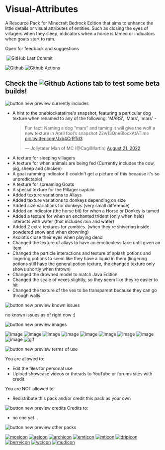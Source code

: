 # Visual-Attributes
A Resource Pack for Minecraft Bedrock Edition that aims to enhance the little details or visual attributes of entities. Such as closing the eyes of villagers when they sleep, indicators when a horse is tamed or indicators when goats start to ram.

Open for feedback and suggestions 

<img alt="" src="https://img.shields.io/github/repo-size/Plueres/Visual-Attributes" /> <img alt="GitHub Last Commit" src="https://img.shields.io/github/last-commit/Plueres/Visual-Attributes" />

![Github](<https://img.shields.io/badge/GitHub-181717.svg?style=for-the-badge&logo=GitHub&logoColor=white>)
![Github Actions](<https://img.shields.io/badge/GitHub%20Actions-2088FF.svg?style=for-the-badge&logo=GitHub-Actions&logoColor=white>)

## Check the ![Github Actions](<https://img.shields.io/badge/GitHub%20Actions-2088FF.svg?style=for-the-badge&logo=GitHub-Actions&logoColor=white>) tab to test some beta builds!

![button new preview currently includes](https://user-images.githubusercontent.com/71077562/201954097-792ec979-c54b-4f54-b035-ea5ec13ebd36.png)

- A hint to the oneblockatatime's snapshot, featuring a particular dog texture when renamed to any of the following: 'MARS', 'Mars', 'mars' - <blockquote class="twitter-tweet" data-lang="en" data-dnt="true"><p lang="en" dir="ltr">Fun fact: Naming a dog &quot;mars&quot; and taming it will give the wolf a new texture in April fool&#39;s snapshot 22w13OneBlockAtATime <a href="https://t.co/Jxb4CrRTd3">pic.twitter.com/Jxb4CrRTd3</a></p>&mdash; Jollytater Man of MC (@CagilMartin) <a href="https://twitter.com/CagilMartin/status/1561362367237484545?ref_src=twsrc%5Etfw">August 21, 2022</a></blockquote>
- A texture for sleeping villagers
- A texture for when animals are being fed (Currently includes the cow, pig, sheep and chicken)
- A goat ramming indicator (I couldn't get a picture of this because it's so unpredictable)
- A texture for screaming Goats
- A special texture for the Pillager captain
- Added texture variations to Allays
- Added texture variations to donkeys depending on size
- Added size variations for donkeys (very small difference)
- Added an indicator (the horse bit) for when a Horse or Donkey is tamed
- Added a texture for when an enchanted trident (only when held) interacts with water (that includes rain and water)
- Added 2 extra textures for zombies. (when they're shivering inside powdered snow and when drowning)
- Axolotls close their eyes when playing dead
- Changed the texture of allays to have an emotionless face until given an item
- Changed the particle interactions and texture of splash potions and lingering potions to seem like they have a liquid in them (lingering potions still have the general potion texture, the changed texture only shows shortly when thrown)
- Changed the drowned model to match Java Edition
- Changed the scale of vexes slightly, so they seem like they're easier to hit
- Changed the texture of the vex to be transparent because they can go through walls

![button new preview known issues](https://user-images.githubusercontent.com/71077562/201954116-9ee01a40-189a-41e8-9049-09e6b7e7738b.png)

no known issues as of right now :)

![button new preview images](https://user-images.githubusercontent.com/71077562/201954131-443f6a6d-e6b6-41e1-b5e7-83cc4f3ebba0.png)

![image](https://user-images.githubusercontent.com/71077562/201958339-df694fe2-1585-48e6-9805-6a874fd8371a.png)
![image](https://user-images.githubusercontent.com/71077562/201958385-6c918829-44dc-44a2-bd36-4c2056e53c40.png)
![image](https://user-images.githubusercontent.com/71077562/201958528-83f52a6a-2214-4ab5-9b3a-925bccc692ed.png)
![image](https://user-images.githubusercontent.com/71077562/201958541-705f1ef7-2f26-4d52-96c9-c526e5635f61.png)
![image](https://user-images.githubusercontent.com/71077562/201958561-2c3904fd-8a15-4731-a45d-5ee2665d0158.png)
![image](https://user-images.githubusercontent.com/71077562/201958565-7dda5872-442e-4133-935f-c27bf48d43b0.png)
![image](https://user-images.githubusercontent.com/71077562/201958580-ff7cdfe7-278f-4ab3-a7a6-a112e1d4db01.png)
![image](https://user-images.githubusercontent.com/71077562/201958588-1b384b4a-ae26-4eb9-8f15-275452a459be.png)
![image](https://user-images.githubusercontent.com/71077562/201958598-c242f27f-7495-4557-9430-a6521ba34589.png)
![gif](https://media.giphy.com/media/cf5tQVM3IrVopoipKk/giphy.gif)

![button new preview terms of use](https://user-images.githubusercontent.com/71077562/201962149-a5d0f8a4-c859-441e-ad6c-0f13c7489f4b.png)

You are allowed to:
- Edit the files for personal use
- Upload showcase videos or threads to YouTube or forums sites with credit

You are NOT allowed to:
- Redistribute this pack and/or credit this pack as your own

![button new preview credits](https://user-images.githubusercontent.com/71077562/201962817-4e1b9550-4b7b-435b-996a-f35eb2d6ad6e.png)
Credits to:
- no one yet...

![button new preview other packs](https://user-images.githubusercontent.com/71077562/201954138-edddf8d7-04c1-44ab-b247-d235808d28e4.png)

[![mceicon](https://user-images.githubusercontent.com/71077562/201954218-0e73e84d-933b-4edb-8bf2-d4b68c8a7d48.png)](https://www.planetminecraft.com/texture-pack/minecraft-earth-reborn-bedrock-edition/)
[![aeicon](https://user-images.githubusercontent.com/71077562/201954228-29e69f13-c0e6-4dd5-a860-de57034457fa.png)](https://www.planetminecraft.com/texture-pack/armored-elytra-bedrock-edition/)
[![archicon](https://user-images.githubusercontent.com/71077562/201954215-fefcf063-a7e5-4494-8786-45d471eb9371.png)](https://www.planetminecraft.com/texture-pack/consistent-archery-bedrock-edition/)
[![emticon](https://user-images.githubusercontent.com/71077562/201954225-ae723d66-73fc-4197-93f7-1186be9454a5.png)](https://www.planetminecraft.com/texture-pack/mossy-trident-bedrock-edition/)
[![mticon](https://user-images.githubusercontent.com/71077562/201954225-ae723d66-73fc-4197-93f7-1186be9454a5.png)](https://www.planetminecraft.com/texture-pack/mossy-trident-bedrock-edition/)
[![dripicon](https://user-images.githubusercontent.com/71077562/201954210-4c4f4262-ee81-415c-9905-532b60bb98de.png)](https://www.planetminecraft.com/texture-pack/blocky-dripstone-bedrock-edition/)
[![berryicon](https://user-images.githubusercontent.com/71077562/201954212-5af62aca-d910-4bce-b36b-c14f535fe679.png)](https://www.planetminecraft.com/texture-pack/bushy-sweet-berry-bush-bedrock-edition/)
[![wcicon](https://user-images.githubusercontent.com/71077562/201954222-25383a16-5276-4353-bc1a-caac7200341d.png)](https://www.planetminecraft.com/texture-pack/visible-held-waxed-copper-bedrock-edition/)
[![mudicon](https://user-images.githubusercontent.com/71077562/201954232-89ce65b2-b7e2-427c-b5a6-0d76f9e21909.png)](https://www.planetminecraft.com/texture-pack/muddier-mud-bedrock-edition/)

